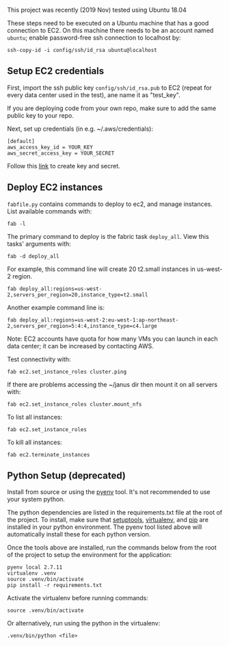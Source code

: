 
This project was recently (2019 Nov) tested using Ubuntu 18.04

These steps need to be executed on a Ubuntu machine that has a good connection to EC2. On this machine there needs to be an account named `ubuntu`; enable password-free ssh connection to localhost by: 

```
ssh-copy-id -i config/ssh/id_rsa ubuntu@localhost
```

## Setup EC2 credentials
First, import the ssh public key `config/ssh/id_rsa.pub` to EC2 (repeat for every data center used in the test), ane name it as "test_key".

If you are deploying code from your own repo, make sure to add the same public key to your repo. 

Next, set up credentials (in e.g. ~/.aws/credentials):

```
[default]
aws_access_key_id = YOUR_KEY
aws_secret_access_key = YOUR_SECRET
```

Follow this [link](http://docs.aws.amazon.com/cli/latest/userguide/cli-chap-getting-started.html#cli-using-examples) 
to create key and secret.

## Deploy EC2 instances


`fabfile.py` contains commands to deploy to ec2, and manage instances. List available commands with:

```
fab -l
```

The primary command to deploy is the fabric task `deploy_all`. View this tasks' arguments with:
    
```
fab -d deploy_all
```

For example, this command line will create 20 t2.small instances in us-west-2 region.

```
fab deploy_all:regions=us-west-2,servers_per_region=20,instance_type=t2.small
```

Another example command line is: 

```
fab deploy_all:regions=us-west-2:eu-west-1:ap-northeast-2,servers_per_region=5:4:4,instance_type=c4.large
```
Note: EC2 accounts have quota for how many VMs you can launch in each data center; it can be increased by contacting AWS.

Test connectivity with:

```
fab ec2.set_instance_roles cluster.ping
```

If there are problems accessing the ~/janus dir then mount it on all servers with:

```
fab ec2.set_instance_roles cluster.mount_nfs
```

To list all instances:

```
fab ec2.set_instance_roles
```

To kill all instances:

```
fab ec2.terminate_instances
```

## Python Setup (deprecated)
Install from source or using the [pyenv](https://github.com/yyuu/pyenv) tool. It's not recommended to use your system python.

The python dependencies are listed in the requirements.txt file at the root of the project. To install, make sure that [setuptools](https://pypi.python.org/pypi/setuptools), [virtualenv](https://pypi.python.org/pypi/virtualenv), and [pip](https://pypi.python.org/pypi/pip) are installed in your python environment. The pyenv tool listed above will automatically install these for each python version.

Once the tools above are installed, run the commands below from the root of the project to setup the environment for the application:

```
pyenv local 2.7.11
virtualenv .venv
source .venv/bin/activate
pip install -r requirements.txt
```

Activate the virtualenv before running commands: 

```
source .venv/bin/activate
```

Or alternatively, run using the python in the virtualenv:

```
.venv/bin/python <file>
```
